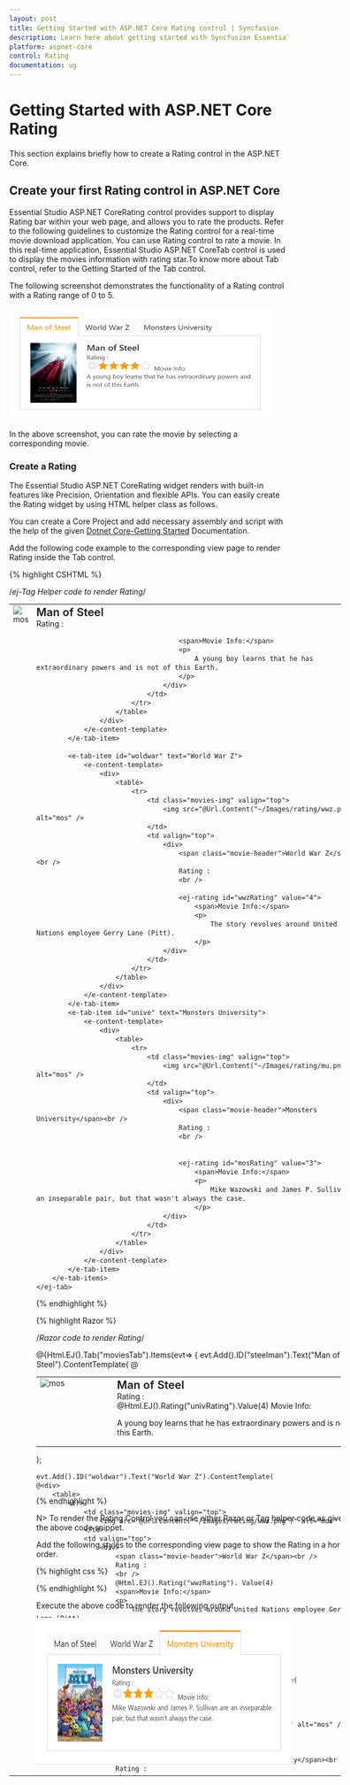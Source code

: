 ```yaml
---
layout: post
title: Getting Started with ASP.NET Core Rating control | Syncfusion
description: Learn here about getting started with Syncfusion Essential Studio ASP.NET Core Rating control, its elements, and more.
platform: aspnet-core
control: Rating
documentation: ug
---
```


# Getting Started with ASP.NET Core Rating

This section explains briefly how to create a Rating control in the ASP.NET Core.

## Create your first Rating control in ASP.NET Core

Essential Studio ASP.NET CoreRating control provides support to display Rating bar within your web page, and allows you to rate the products. Refer to the following guidelines to customize the Rating control for a real-time movie download application. You can use Rating control to rate a movie. In this real-time application, Essential Studio ASP.NET CoreTab control is used to display the movies information with rating star.To know more about Tab control, refer to the Getting Started of the Tab control.

The following screenshot demonstrates the functionality of a Rating control with a Rating range of 0 to 5. 



![Getting-Started_images1](Getting-Started_images/Getting-Started_img1.png)



In the above screenshot, you can rate the movie by selecting a corresponding movie.

### Create a Rating 

The Essential Studio ASP.NET CoreRating widget renders with built-in features like Precision, Orientation and flexible APIs. You can easily create the Rating widget by using HTML helper class as follows.

You can create a Core Project and add necessary assembly and script with the help of the given [Dotnet Core-Getting Started](https://help.syncfusion.com/aspnet-core/gettingstarted/getting-started-1-1-0) Documentation.

Add the following code example to the corresponding view page to render Rating inside the Tab control.	

{% highlight CSHTML %}

 /*ej-Tag Helper code to render Rating*/

<div class="frame">
    <ej-tab id="moviesTab">
        <e-tab-items>
            <e-tab-item id="steelman" text="Man of Steel">
                <e-content-template>
                    <div>
                        <table>
                            <tr>
                                <td class="movies-img" valign="top">
                                    <img src="@Url.Content("~/Images/rating/mos.png")" alt="mos" />
                                </td>
                                <td valign="top">
                                    <div>
                                        <span class="movie-header">Man of Steel</span><br />
                                        Rating :
                                        <br />
                                        <ej-rating id="univRating" value="4" />

                                        <span>Movie Info:</span>
                                        <p>
                                            A young boy learns that he has extraordinary powers and is not of this Earth.
                                        </p>
                                    </div>
                                </td>
                            </tr>
                        </table>
                    </div>
                </e-content-template>
            </e-tab-item>

            <e-tab-item id="woldwar" text="World War Z">
                <e-content-template>
                    <div>
                        <table>
                            <tr>
                                <td class="movies-img" valign="top">
                                    <img src="@Url.Content("~/Images/rating/wwz.png")" alt="mos" />
                                </td>
                                <td valign="top">
                                    <div>
                                        <span class="movie-header">World War Z</span><br />
                                        Rating :
                                        <br />

                                        <ej-rating id="wwzRating" value="4">
                                            <span>Movie Info:</span>
                                            <p>
                                                The story revolves around United Nations employee Gerry Lane (Pitt).
                                            </p>
                                    </div>
                                </td>
                            </tr>
                        </table>
                    </div>
                </e-content-template>
            </e-tab-item>
            <e-tab-item id="unive" text="Monsters University">
                <e-content-template>
                    <div>
                        <table>
                            <tr>
                                <td class="movies-img" valign="top">
                                    <img src="@Url.Content("~/Images/rating/mu.png")" alt="mos" />
                                </td>
                                <td valign="top">
                                    <div>
                                        <span class="movie-header">Monsters University</span><br />
                                        Rating :
                                        <br />


                                        <ej-rating id="mosRating" value="3">
                                            <span>Movie Info:</span>
                                            <p>
                                                Mike Wazowski and James P. Sullivan are an inseparable pair, but that wasn't always the case.
                                            </p>
                                    </div>
                                </td>
                            </tr>
                        </table>
                    </div>
                </e-content-template>
            </e-tab-item>
        </e-tab-items>
    </ej-tab> 
</div>

{% endhighlight %}

{% highlight Razor %}

 /*Razor code to render Rating*/

<div class="frame"> 
    @{Html.EJ().Tab("moviesTab").Items(evt=> 
    { 
    evt.Add().ID("steelman").Text("Man of Steel").ContentTemplate( 
    @<div> 
        <table> 
            <tr> 
                <td class="movies-img" valign="top"> 
                    <img src="@Url.Content("~/Images/rating/mos.png")" alt="mos" />  
                </td> 
                <td valign="top"> 
                    <div> 
                        <span class="movie-header">Man of Steel</span><br /> 
                        Rating :
                        <br /> 
                        @Html.EJ().Rating("univRating").Value(4) 
                        <span>Movie Info:</span> 
                        <p> 
                            A young boy learns that he has extraordinary powers and is not of this Earth. 
                        </p> 
                    </div> 
                </td> 
            </tr> 
        </table> 
    </div>);

    evt.Add().ID("woldwar").Text("World War Z").ContentTemplate( 
    @<div> 
        <table> 
            <tr> 
                <td class="movies-img" valign="top"> 
                    <img src="@Url.Content("~/Images/rating/wwz.png")" alt="mos" /> 
                </td> 
                <td valign="top"> 
                    <div> 
                        <span class="movie-header">World War Z</span><br /> 
                        Rating :
                        <br /> 
                        @Html.EJ().Rating("wwzRating"). Value(4) 
                        <span>Movie Info:</span> 
                        <p> 
                            The story revolves around United Nations employee Gerry Lane (Pitt). 
                        </p> 
                    </div> 
                </td> 
            </tr> 
        </table> 
    </div>); 
    evt.Add().ID("unive").Text("Monsters University").ContentTemplate( 
    @<div> 
        <table> 
            <tr> 
                <td class="movies-img" valign="top"> 
                    <img src="@Url.Content("~/Images/rating/mu.png")" alt="mos" /> 
                </td> 
                <td valign="top"> 
                    <div> 
                        <span class="movie-header">Monsters University</span><br /> 
                        Rating :
                        <br /> 
                        @Html.EJ().Rating("mosRating").Value(3) 
                        <span>Movie Info:</span> 
                        <p> 
                            Mike Wazowski and James P. Sullivan are an inseparable pair, but that wasn't always the case. 
                        </p> 
                    </div> 
                </td> 
            </tr> 
        </table> 
    </div>);

    }).Render();
    } 
</div>

{% endhighlight %} 

N> To render the Rating Control you can use either Razor or Tag helper code as given in the above code snippet.

Add the following styles to the corresponding view page to show the Rating in a horizontal order.

{% highlight css %}

<style type="text/css" class="cssStyles">
    .movies-img {
        width: 125px;
    }

    .movie-header {
        font-size: 20px;
        font-weight: 600;
    }

    .frame {
        width: 600px;
        height: 250px;
    }
</style>

{% endhighlight %}

Execute the above code to render the following output.

![Getting-Started_images2](Getting-Started_images/Getting-Started_img2.png)

